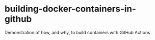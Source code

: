 # building-docker-containers-in-github
Demonstration of how, and why, to build containers with GitHub Actions

